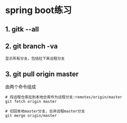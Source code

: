 # spring boot练习

## 1. gitk --all

## 2. git branch -va
`显示所有分支，包括拉下来远程分支`

## 3. git pull origin master
由两个命令组成
```
# 将远程仓库拉到本地仓库作为远程分支:remotes/origin/master
git fetch origin master

# 切回本地master分支，合并远程master分支
git merge origin/master
